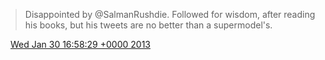 > Disappointed by @SalmanRushdie\. Followed for wisdom, after reading his books, but his tweets are no better than a supermodel's\.

<img src="../../media/tweet.ico" width="12" /> [Wed Jan 30 16:58:29 +0000 2013](https://twitter.com/DromerDenker/status/296663685680738304)